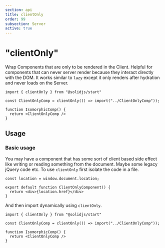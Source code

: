 ```yaml
---
section: api
title: clientOnly
order: 99
subsection: Server
active: true
---
```


# "clientOnly"

Wrap Components that are only to be rendered in the Client. Helpful for components that can never server render because they interact directly with the DOM. It works similar to `lazy` except it only renders after hydration and never loads on the Server.

<div class="text-lg">

```tsx twoslash
import { clientOnly } from "@solidjs/start"

const ClientOnlyComp = clientOnly(() => import("../ClientOnlyComp"));

function IsomorphicComp() {
  return <ClientOnlyComp />
}
```

</div>

<table-of-contents></table-of-contents>

## Usage

### Basic usage

You may have a component that has some sort of client based side effect like writing or reading something from the document. Maybe some legacy jQuery code etc. To use `clientOnly` first isolate the code in a file.

```tsx twoslash
const location = window.document.location;

export default function ClientOnlyComponent() {
  return <div>{location.href}</div>
}
```

And then import dynamically using `clientOnly`.

```tsx twoslash
import { clientOnly } from "@solidjs/start"

const ClientOnlyComp = clientOnly(() => import("../ClientOnlyComp"));

function IsomorphicComp() {
  return <ClientOnlyComp />
}
```
